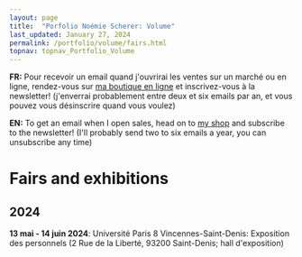 ```yaml
---
layout: page
title:  "Porfolio Noémie Scherer: Volume"
last_updated: January 27, 2024
permalink: /portfolio/volume/fairs.html
topnav: topnav_Portfolio_Volume
---
```


**FR:** Pour recevoir un email quand j'ouvrirai les ventes sur un marché ou en ligne, rendez-vous sur [ma boutique en ligne](https://nolanfa-shop.fourthwall.com/) et inscrivez-vous à la newsletter! (j'enverrai probablement entre deux et six emails par an, et vous pouvez vous désinscrire quand vous voulez)

**EN:** To get an email when I open sales, head on to [my shop](https://nolanfa-shop.fourthwall.com/) and subscribe to the newsletter! (I'll probably send two to six emails a year, you can unsubscribe any time)

# Fairs and exhibitions
## 2024
**13 mai - 14 juin 2024**: Université Paris 8 Vincennes-Saint-Denis: Exposition des personnels (2 Rue de la Liberté, 93200 Saint-Denis; hall d'exposition)
